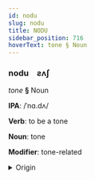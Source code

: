 ```yaml
---
id: nodu
slug: nodu
title: NODU
sidebar_position: 716
hoverText: tone § Noun
---
```


### nodu&emsp;<span kind="abugida">ƨʌʃ</span>

*tone* **§** Noun

**IPA**: /ˈnɑ.dʌ/

**Verb**: to be a tone

**Noun**: tone

**Modifier**: tone-related

<details>
    <summary>Origin</summary>
    Malay nada /'na.də/<br/>
    <em>Austronesian Language Family</em>
</details>